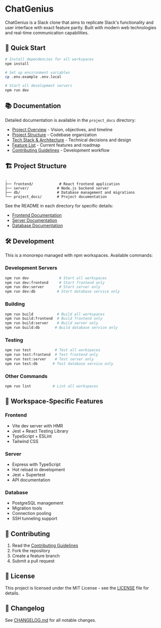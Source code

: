 # ChatGenius

ChatGenius is a Slack clone that aims to replicate Slack's functionality and user interface with exact feature parity. Built with modern web technologies and real-time communication capabilities.

## 🚀 Quick Start

```bash
# Install dependencies for all workspaces
npm install

# Set up environment variables
cp .env.example .env.local

# Start all development servers
npm run dev
```

## 📚 Documentation

Detailed documentation is available in the `project_docs` directory:

- [Project Overview](project_docs/project_overview.md) - Vision, objectives, and timeline
- [Project Structure](project_docs/project_structure.md) - Codebase organization
- [Tech Stack & Architecture](project_docs/tech_stack_architecture.md) - Technical decisions and design
- [Feature List](project_docs/feature_list.md) - Current features and roadmap
- [Contributing Guidelines](project_docs/workflow_contribution_guidelines.md) - Development workflow

## 🏗️ Project Structure

```plaintext
.
├── frontend/            # React frontend application
├── server/             # Node.js backend server
├── db/                 # Database management and migrations
└── project_docs/       # Project documentation
```

See the README in each directory for specific details:

- [Frontend Documentation](frontend/README.md)
- [Server Documentation](server/README.md)
- [Database Documentation](db/README.md)

## 🛠️ Development

This is a monorepo managed with npm workspaces. Available commands:

### Development Servers

```bash
npm run dev              # Start all workspaces
npm run dev:frontend     # Start frontend only
npm run dev:server       # Start server only
npm run dev:db          # Start database service only
```

### Building

```bash
npm run build           # Build all workspaces
npm run build:frontend  # Build frontend only
npm run build:server    # Build server only
npm run build:db       # Build database service only
```

### Testing

```bash
npm run test           # Test all workspaces
npm run test:frontend  # Test frontend only
npm run test:server    # Test server only
npm run test:db       # Test database service only
```

### Other Commands

```bash
npm run lint          # Lint all workspaces
```

## 🔧 Workspace-Specific Features

### Frontend

- Vite dev server with HMR
- Jest + React Testing Library
- TypeScript + ESLint
- Tailwind CSS

### Server

- Express with TypeScript
- Hot reload in development
- Jest + Supertest
- API documentation

### Database

- PostgreSQL management
- Migration tools
- Connection pooling
- SSH tunneling support

## 🤝 Contributing

1. Read the [Contributing Guidelines](project_docs/workflow_contribution_guidelines.md)
2. Fork the repository
3. Create a feature branch
4. Submit a pull request

## 📄 License

This project is licensed under the MIT License - see the [LICENSE](LICENSE) file for details.

## 📝 Changelog

See [CHANGELOG.md](CHANGELOG.md) for all notable changes.
